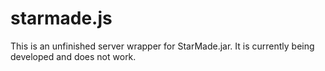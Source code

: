 # starmade.js
This is an unfinished server wrapper for StarMade.jar.  It is currently being developed and does not work.
